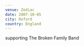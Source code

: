 ```yaml
---
venue: Zodiac
date: 2007-10-05
city: Oxford
country: England
---
```


supporting The Broken Family Band